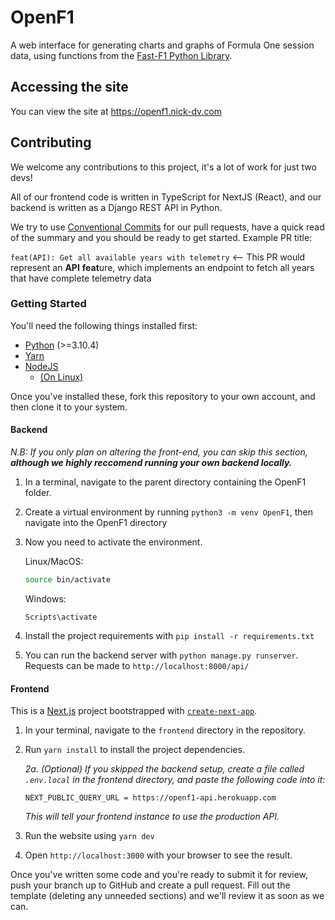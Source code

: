 # OpenF1

A web interface for generating charts and graphs of Formula One session data, using functions from the [Fast-F1 Python Library](https://github.com/theOehrly/Fast-F1).

## Accessing the site

You can view the site at https://openf1.nick-dv.com

## Contributing

We welcome any contributions to this project, it's a lot of work for just two devs!

All of our frontend code is written in TypeScript for NextJS (React), and our backend is written as a Django REST API in Python.

We try to use [Conventional Commits](https://www.conventionalcommits.org/en/v1.0.0/#summary) for our pull requests, have a quick read of the summary and you should be ready to get started. Example PR title:

`feat(API): Get all available years with telemetry` <-- This PR would represent an **API** **feat**ure, which implements an endpoint to fetch all years that have complete telemetry data

### Getting Started

You'll need the following things installed first:
- [Python](https://www.python.org/downloads/) (>=3.10.4)
- [Yarn](https://classic.yarnpkg.com/lang/en/docs/install/#debian-stable)
- [NodeJS](https://nodejs.org/en/download/)
  - [(On Linux)](https://github.com/nvm-sh/nvm)

Once you've installed these, fork this repository to your own account, and then clone it to your system.

#### Backend

*N.B: If you only plan on altering the front-end, you can skip this section, **although we highly reccomend running your own backend locally.***

1. In a terminal, navigate to the parent directory containing the OpenF1 folder.
2. Create a virtual environment by running `python3 -m venv OpenF1`, then navigate into the OpenF1 directory
3. Now you need to activate the environment.

    Linux/MacOS:
    ```bash
    source bin/activate
    ```

    Windows:
    ```
    Scripts\activate
    ```
4. Install the project requirements with `pip install -r requirements.txt`
5. You can run the backend server with `python manage.py runserver`. Requests can be made to `http://localhost:8000/api/`

#### Frontend

This is a [Next.js](https://nextjs.org/) project bootstrapped with [`create-next-app`](https://github.com/vercel/next.js/tree/canary/packages/create-next-app).

1. In your terminal, navigate to the `frontend` directory in the repository.
2. Run `yarn install` to install the project dependencies.
    
    *2a. (Optional) If you skipped the backend setup, create a file called `.env.local` in the frontend directory, and paste the following code into it:*
    ```env
    NEXT_PUBLIC_QUERY_URL = https://openf1-api.herokuapp.com
    ```
    *This will tell your frontend instance to use the production API.*
3. Run the website using `yarn dev`
4. Open `http://localhost:3000` with your browser to see the result.


Once you've written some code and you're ready to submit it for review, push your branch up to GitHub and create a pull request. Fill out the template (deleting any unneeded sections) and we'll review it as soon as we can.
